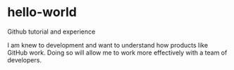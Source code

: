 # hello-world

Github tutorial and experience

I am knew to development and want to understand how products like GitHub work.
Doing so will allow me to work more effectively with a team of developers.
